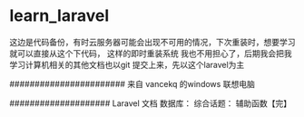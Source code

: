 # learn_laravel
这边是代码备份，有时云服务器可能会出现不可用的情况，下次重装时，想要学习就可以直接从这个下代码，
这样的即时重装系统 我也不用担心了，后期我会把我学习计算机相关的其他文档也以git 提交上来，先以这个laravel为主

#######################
来自 vancekq 的windows 联想电脑



####################
Laravel 文档
数据库：
综合话题：
        辅助函数【完】